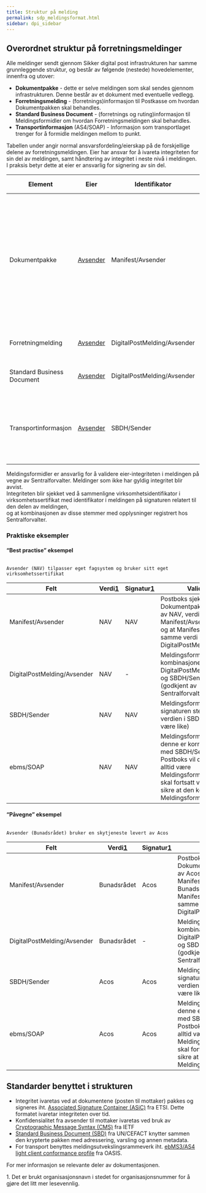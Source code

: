 ```yaml
---
title: Struktur på melding  
permalink: sdp_meldingsformat.html
sidebar: dpi_sidebar
---
```


## Overordnet struktur på forretningsmeldinger

Alle meldinger sendt gjennom Sikker digital post infrastrukturen har
samme grunnleggende struktur, og består av følgende (nestede)
hovedelementer, innenfra og utover:

  - **Dokumentpakke** - dette er selve meldingen som skal sendes gjennom
    infrastrukturen. Denne består av et dokument med eventuelle vedlegg.
  - **Forretningsmelding** - (forretnings)informasjon til Postkasse om
    hvordan Dokumentpakken skal behandles.
  - **Standard Business Document** - (forretnings og ruting)informasjon
    til Meldingsformidler om hvordan Forretningsmeldingen skal
    behandles.
  - **Transportinformasjon** (AS4/SOAP) - Informasjon som transportlaget
    trenger for å formidle meldingen mellom to punkt.

Tabellen under angir normal ansvarsfordeling/eierskap på de forskjellige
delene av forretningsmeldingen. Eier har ansvar for å ivareta
integriteten for sin del av meldingen, samt håndtering av integritet i
neste nivå i meldingen.  
I praksis betyr dette at eier er ansvarlig for signering av sin del.

| Element    | Eier     | Identifikator    | Kontroll eierskap  | Kommentar    |
| --- | --- | --- | --- | --- |
| Dokumentpakke              | [Avsender](https://difi.github.io/felleslosninger/sdp_aktorer.html) | Manifest/Avsender           | Signerte bruksvilkår med Sentralforvalter                                       | Eierskapet til dokumentpakken blir bruk til å garantere integriteten til dokumentpakken over tid. Det kan tenkes at dokumentpakken blir signert av en [Databehandler](https://difi.github.io/felleslosninger/sdp_aktorer.html). I så tilfelle bør dette klart framkomme av selve dokumentet, slik at Mottaker forstår sammenhengen. |
| Forretningmelding          | [Avsender](https://difi.github.io/felleslosninger/sdp_aktorer.html) | DigitalPostMelding/Avsender | Registrert hos Sentralforvalter                                                 | Vil som regel være den samme som eier av dokumentpakken.                                                                                                                                                                                                                            |
| Standard Business Document | [Avsender](https://difi.github.io/felleslosninger/sdp_aktorer.html) | DigitalPostMelding/Avsender | Registrert hos Sentralforvalter                                                 | Skal alltid være den samme som eier av Forretningsmelding                                                                                                                                                                                                                           |
| Transportinformasjon       | [Avsender](https://difi.github.io/felleslosninger/sdp_aktorer.html) | SBDH/Sender                 | Angitt som sender i Standard Business Document, registrert hos Sentralforvalter | Aktøren som er ansvarlig for kommunikasjon med Meldingsformidler. Bør være den samme som over, men kan være en [Databehandler](https://difi.github.io/felleslosninger/sdp_aktorer.html)                                                                                                                                             |

Meldingsformidler er ansvarlig for å validere eier-integriteten i
meldingen på vegne av Sentralforvalter. Meldinger som ikke har gyldig
integritet blir avvist.  
Integriteten blir sjekket ved å sammenligne virksomhetsidentifikator i
virksomhetssertifikat med identifikator i meldingen på signaturen
relatert til den delen av meldingen,  
og at kombinasjonen av disse stemmer med opplysninger registrert hos
Sentralforvalter.

### Praktiske eksempler

#### “Best practise” eksempel

<code>  
Avsender (NAV) tilpasser eget fagsystem og bruker sitt eget
virksomhetssertifikat  
</code>

| Felt     | Verdi[1](#link1) | Signatur[1](#link1) | Validering    |
| --- | --- | --- | --- |
| Manifest/Avsender           | NAV        | NAV           | Postboks sjekker at Dokumentpakken er signert av NAV, verdien i Manifest/Avsender er NAV og at Manifest/Avsender har samme verdi som DigitalPostMelding/Avsender                                                    |
| DigitalPostMelding/Avsender | NAV        | \-            | Meldingsformidler sjekker at kombinasjonen DigitalPostMelding/Avsender og SBDH/Sender er gyldig (godkjent av Sentralforvalter)                                                                                      |
| SBDH/Sender                 | NAV        | NAV           | Meldingsformidler sjekker at signaturen stemmer med verdien i SBDH/Sender (skal være like)                                                                                                                          |
| ebms/SOAP                   | NAV        | NAV           | Meldingsformidler sjekker at denne er korresponderer med SBDH/Sender. For Postboks vil denne verdien alltid være Meldingsformidler (men den skal fortsatt valideres for å sikre at den kommer fra Meldingsformidler |

#### “Påvegne” eksempel

<code>  
Avsender (Bunadsrådet) bruker en skytjeneste levert av Acos  
</code>

| Felt  | Verdi[1](#link1)  | Signatur[1](#link1) | Validering      |
| --- | --- | --- | --- |
| Manifest/Avsender           | Bunadsrådet | Acos          | Postboks sjekker at Dokumentpakken er signert av Acos, verdien i Manifest/Avsender er Bunadsrådet og at Manifest/Avsender har samme verdi som DigitalPostMelding/Avsender                                           |
| DigitalPostMelding/Avsender | Bunadsrådet | \-            | Meldingsformidler sjekker at kombinasjonen DigitalPostMelding/Avsender og SBDH/Sender er gyldig (godkjent av Sentralforvalter)                                                                                      |
| SBDH/Sender                 | Acos        | Acos          | Meldingsformidler sjekker at signaturen stemmer med verdien i SBDH/Sender (skal være like)                                                                                                                          |
| ebms/SOAP                   | Acos        | Acos          | Meldingsformidler sjekker at denne er korresponderer med SBDH/Sender. For Postboks vil denne verdien alltid være Meldingsformidler (men den skal fortsatt valideres for å sikre at den kommer fra Meldingsformidler |

## Standarder benyttet i strukturen

  - Integritet ivaretas ved at dokumentene (posten til mottaker) pakkes
    og signeres iht. [Associated Signature Container
    (ASiC)](http://www.etsi.org/deliver/etsi_ts/103100_103199/103174/02.02.01_60/ts_103174v020201p.pdf)
    fra ETSI. Dette formatet ivaretar integriteten over tid.
  - Konfidensialitet fra avsender til mottaker ivaretas ved bruk av
    [Cryptographic Message Syntax
    (CMS)](http://tools.ietf.org/html/rfc5652) fra IETF
  - [Standard Business Document
    (SBD)](http://www.gs1.org/ecom/standards/guidelines#s2) fra
    UN/CEFACT knytter sammen den krypterte pakken med adressering,
    varsling og annen metadata. 
  - For transport benyttes meldingsutvekslingsrammeverk iht. [ebMS3/AS4
    light client conformance
    profile](http://docs.oasis-open.org/ebxml-msg/ebms/v3.0/profiles/AS4-profile/v1.0/os/AS4-profile-v1.0-os.html#__RefHeading__26166_1909778835)
    fra OASIS. 

For mer informasjon se relevante deler av dokumentasjonen.

<a name="link1">
1.  Det er brukt organisasjonsnavn i stedet for organisasjonsnummer for
    å gjøre det litt mer lesevennlig.


